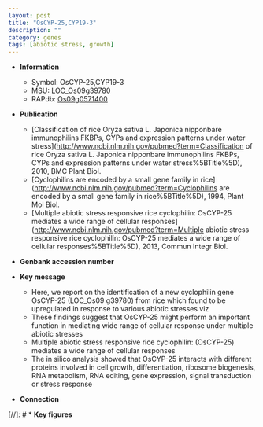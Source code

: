 ```yaml
---
layout: post
title: "OsCYP-25,CYP19-3"
description: ""
category: genes
tags: [abiotic stress, growth]
---
```


* **Information**  
    + Symbol: OsCYP-25,CYP19-3  
    + MSU: [LOC_Os09g39780](http://rice.uga.edu/cgi-bin/ORF_infopage.cgi?orf=LOC_Os09g39780)  
    + RAPdb: [Os09g0571400](http://rapdb.dna.affrc.go.jp/viewer/gbrowse_details/irgsp1?name=Os09g0571400)  

* **Publication**  
    + [Classification of rice Oryza sativa L. Japonica nipponbare immunophilins FKBPs, CYPs and expression patterns under water stress](http://www.ncbi.nlm.nih.gov/pubmed?term=Classification of rice Oryza sativa L. Japonica nipponbare immunophilins FKBPs, CYPs and expression patterns under water stress%5BTitle%5D), 2010, BMC Plant Biol.
    + [Cyclophilins are encoded by a small gene family in rice](http://www.ncbi.nlm.nih.gov/pubmed?term=Cyclophilins are encoded by a small gene family in rice%5BTitle%5D), 1994, Plant Mol Biol.
    + [Multiple abiotic stress responsive rice cyclophilin: OsCYP-25 mediates a wide range of cellular responses](http://www.ncbi.nlm.nih.gov/pubmed?term=Multiple abiotic stress responsive rice cyclophilin: OsCYP-25 mediates a wide range of cellular responses%5BTitle%5D), 2013, Commun Integr Biol.

* **Genbank accession number**  

* **Key message**  
    + Here, we report on the identification of a new cyclophilin gene OsCYP-25 (LOC_Os09 g39780) from rice which found to be upregulated in response to various abiotic stresses viz
    + These findings suggest that OsCYP-25 might perform an important function in mediating wide range of cellular response under multiple abiotic stresses
    + Multiple abiotic stress responsive rice cyclophilin: (OsCYP-25) mediates a wide range of cellular responses
    + The in silico analysis showed that OsCYP-25 interacts with different proteins involved in cell growth, differentiation, ribosome biogenesis, RNA metabolism, RNA editing, gene expression, signal transduction or stress response

* **Connection**  

[//]: # * **Key figures**  


